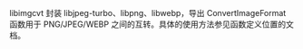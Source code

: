 libimgcvt 封装 libjpeg-turbo、libpng、libwebp，导出 ConvertImageFormat 函数用于 PNG/JPEG/WEBP 之间的互转。具体的使用方法参见函数定义位置的文档。
